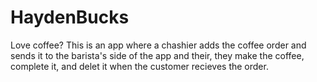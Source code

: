 ﻿# HaydenBucks
 
Love coffee? This is an app where a chashier adds the coffee order and sends it to the barista's side of the app and their, they make the coffee, complete it, and delet it when the customer recieves the order.

